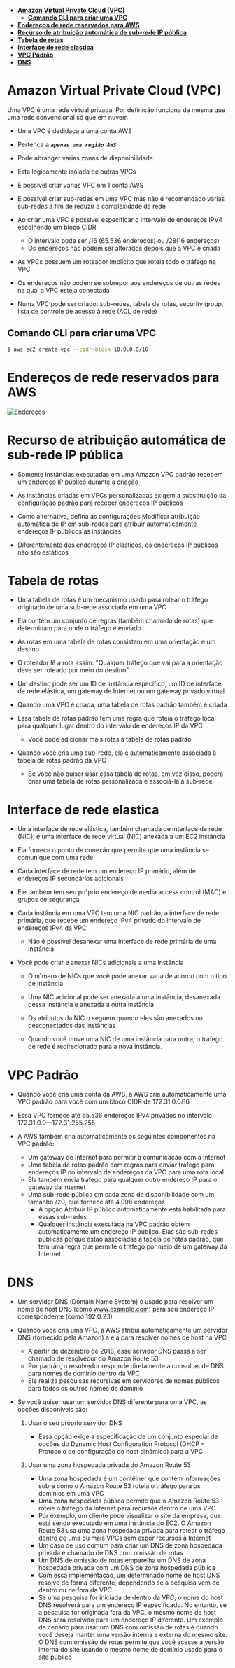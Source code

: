 - [**Amazon Virtual Private Cloud (VPC)**](#amazon-virtual-private-cloud-vpc)
  - [**Comando CLI para criar uma VPC**](#comando-cli-para-criar-uma-vpc)
- [**Endereços de rede reservados para AWS**](#endereços-de-rede-reservados-para-aws)
- [**Recurso de atribuição automática de sub-rede IP pública**](#recurso-de-atribuição-automática-de-sub-rede-ip-pública)
- [**Tabela de rotas**](#tabela-de-rotas)
- [**Interface de rede elastica**](#interface-de-rede-elastica)
- [**VPC Padrão**](#vpc-padrão)
- [**DNS**](#dns)

# **Amazon Virtual Private Cloud (VPC)**

Uma VPC é uma rede virtual privada. Por definição funciona da mesma que uma rede convencional só que em nuvem

- Uma VPC é dedidaca a uma conta AWS

- Pertenca a **_`apenas uma região AWS`_**

- Pode abranger varias zonas de disponibilidade

- Esta logicamente isolada de outras VPCs

- É possivel criar varias VPC em 1 conta AWS

- É possivel criar sub-redes em uma VPC mas não é recomendado varias sub-redes a fim de reduzir a complexidade da rede

- Ao criar uma VPC é possivel especificar o intervalo de endereços IPV4 escolhendo um bloco CIDR

  - O intervalo pode ser /16 (65.536 endereços) ou /28(16 endereços)
  - Os endereços não podem ser alterados depois que a VPC é criada

- As VPCs possuem um roteador implícito que roteia todo o tráfego na VPC

- Os endereços não podem se sobrepor aos endereços de outras redes na qual a VPC esteja conectada

- Numa VPC pode ser criado: sub-redes, tabela de rotas, security group, lista de controle de acesso à rede (ACL de rede)

## **Comando CLI para criar uma VPC**

```bash
$ aws ec2 create-vpc --cidr-block 10.0.0.0/16
```

# **Endereços de rede reservados para AWS**

![Endereços](../Arquivos/Endereços%20reservados%20AWS.png)

# **Recurso de atribuição automática de sub-rede IP pública**

- Somente instâncias executadas em uma Amazon VPC padrão recebem um endereço IP público durante a criação

- As instâncias criadas em VPCs personalizadas exigem a substituição da configuração padrão para receber endereços IP públicos

- Como alternativa, defina as configurações Modificar atribuição automática de IP em sub-redes para atribuir automaticamente endereços IP públicos às instâncias

- Diferentemente dos endereços IP elásticos, os endereços IP públicos não são estáticos

# **Tabela de rotas**

- Uma tabela de rotas é um mecanismo usado para rotear o tráfego originado de uma sub-rede associada em uma VPC

- Ela contém um conjunto de regras (também chamado de rotas) que determinam para onde o tráfego é enviado

- As rotas em uma tabela de rotas consistem em uma orientação e um destino

- O roteador lê a rota assim: "Qualquer tráfego que vai para a orientação deve ser roteado por meio do destino"

- Um destino pode ser um ID de instância específico, um ID de interface de rede elástica, um gateway de Internet ou um gateway privado virtual

- Quando uma VPC é criada, uma tabela de rotas padrão também é criada

- Essa tabela de rotas padrão tem uma regra que roteia o tráfego local para qualquer lugar dentro do intervalo de endereços IP da VPC

  - Você pode adicionar mais rotas à tabela de rotas padrão

- Quando você cria uma sub-rede, ela é automaticamente associada à tabela de rotas padrão da VPC
  - Se você não quiser usar essa tabela de rotas, em vez disso, poderá criar uma tabela de rotas personalizada e associá-la à sub-rede

# **Interface de rede elastica**

- Uma interface de rede elástica, também chamada de interface de rede (NIC), é uma interface de rede virtual (NIC) anexada a um EC2 instância

- Ela fornece o ponto de conexão que permite que uma instância se comunique com uma rede

- Cada interface de rede tem um endereço IP primário, além de endereços IP secundários adicionais

- Ele também tem seu próprio endereço de media access control (MAC) e grupos de segurança

- Cada instância em uma VPC tem uma NIC padrão, a interface de rede primária, que recebe um endereço IPv4 privado do intervalo de endereços IPv4 da VPC

  - Não é possível desanexar uma interface de rede primária de uma instância

- Você pode criar e anexar NICs adicionais a uma instância

  - O número de NICs que você pode anexar varia de acordo com o tipo de instância

  - Uma NIC adicional pode ser anexada a uma instância, desanexada dessa instância e anexada a outra instância

  - Os atributos da NIC o seguem quando eles são anexados ou desconectados das instâncias

  - Quando você move uma NIC de uma instância para outra, o tráfego de rede é redirecionado para a nova instância.

# **VPC Padrão**

- Quando você cria uma conta da AWS, a AWS cria automaticamente uma VPC padrão para você com um bloco CIDR de 172.31.0.0/16

- Essa VPC fornece até 65.536 endereços IPv4 privados no intervalo 172.31.0.0—172.31.255.255

- A AWS também cria automaticamente os seguintes componentes na VPC padrão:
  - Um gateway de Internet para permitir a comunicação com a Internet
  - Uma tabela de rotas padrão com regras para enviar tráfego para endereços IP no intervalo de endereços da VPC para uma rota local
  - Ela também envia tráfego para qualquer outro endereço IP para o gateway da Internet
  - Uma sub-rede pública em cada zona de disponibilidade com um tamanho /20, que fornece até 4.096 endereços
    - A opção Atribuir IP público automaticamente está habilitada para essas sub-redes
    - Qualquer instância executada na VPC padrão obtém automaticamente um endereço IP público. Elas são sub-redes públicas porque estão associadas à tabela de rotas padrão, que tem uma regra que permite o tráfego por meio de um gateway da Internet

# **DNS**

- Um servidor DNS (Domain Name System) é usado para resolver um nome de host DNS (como www.example.com) para seu endereço IP correspondente (como 192.0.2.1)

- Quando você cria uma VPC, a AWS atribui automaticamente um servidor DNS (fornecido pela Amazon) a ela para resolver nomes de host na VPC

  - A partir de dezembro de 2018, esse servidor DNS passa a ser chamado de resolvedor do Amazon Route 53
  - Por padrão, o resolvedor responde diretamente a consultas de DNS para nomes de domínio dentro da VPC
  - Ele realiza pesquisas recursivas em servidores de nomes públicos para todos os outros nomes de domínio

- Se você quiser usar um servidor DNS diferente para uma VPC, as opções disponíveis são:

  1.  Usar o seu próprio servidor DNS

      - Essa opção exige a especificação de um conjunto especial de opções do Dynamic Host Configuration Protocol (DHCP – Protocolo de configuração de host dinâmico) para a VPC

  2.  Usar uma zona hospedada privada do Amazon Route 53

      - Uma zona hospedada é um contêiner que contém informações sobre como o Amazon Route 53 roteia o tráfego para os domínios em uma VPC
      - Uma zona hospedada pública permite que o Amazon Route 53 roteie o tráfego da Internet para recursos dentro de uma VPC
      - Por exemplo, um cliente pode visualizar o site da empresa, que está sendo executado em uma instância do EC2. O Amazon Route 53 usa uma zona hospedada privada para rotear o tráfego dentro de uma ou mais VPCs sem expor recursos à Internet
      - Um caso de uso comum para criar um DNS de zona hospedada privada é chamado de DNS com omissão de rotas
      - Um DNS de omissão de rotas emparelha um DNS de zona hospedada privada com um DNS de zona hospedada pública
      - Com essa implementação, um determinado nome de host DNS resolve de forma diferente, dependendo se a pesquisa vem de dentro ou de fora da VPC
      - Se uma pesquisa for iniciada de dentro da VPC, o nome do host DNS resolverá para um endereço IP especificado. No entanto, se a pesquisa for originada fora da VPC, o mesmo nome de host DNS será resolvido para um endereço IP diferente. Um exemplo de cenário para usar um DNS com omissão de rotas é quando você deseja manter uma versão interna e externa do mesmo site. O DNS com omissão de rotas permite que você acesse a versão interna do site usando o mesmo nome de domínio usado para o site público
